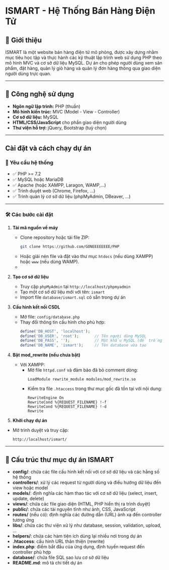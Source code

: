 # ISMART - Hệ Thống Bán Hàng Điện Tử

## 🛒 Giới thiệu

ISMART là một website bán hàng điện tử mô phỏng, được xây dựng nhằm mục tiêu học tập và thực hành các kỹ thuật lập trình web sử dụng PHP theo mô hình MVC và cơ sở dữ liệu MySQL. Dự án cho phép người dùng xem sản phẩm, đặt hàng, quản lý giỏ hàng và quản lý đơn hàng thông qua giao diện người dùng trực quan.

---

## 🧰 Công nghệ sử dụng

- **Ngôn ngữ lập trình:** PHP (thuần)
- **Mô hình kiến trúc:** MVC (Model - View - Controller)
- **Cơ sở dữ liệu:** MySQL
- **HTML/CSS/JavaScript** cho phần giao diện người dùng
- **Thư viện hỗ trợ:** jQuery, Bootstrap (tuỳ chọn)

---

## Cài đặt và cách chạy dự án
### 🧾 Yêu cầu hệ thống

- ✅ PHP >= 7.2
- ✅ MySQL hoặc MariaDB
- ✅ Apache (hoặc XAMPP, Laragon, WAMP,...)
- ✅ Trình duyệt web (Chrome, Firefox, ...)
- ✅ Trình quản lý cơ sở dữ liệu (phpMyAdmin, DBeaver, ...)

---
### 🛠️ Các bước cài đặt
1. **Tải mã nguồn về máy**
   - Clone repository hoặc tải file ZIP:
     ```bash
     git clone https://github.com/GONEEEEEEEE/PHP
     ```
   - Hoặc giải nén file và đặt vào thư mục `htdocs` (nếu dùng XAMPP) hoặc `www` (nếu dùng WAMP).
   - 
2. **Tạo cơ sở dữ liệu**
   - Truy cập `phpMyAdmin` tại `http://localhost/phpmyadmin`
   - Tạo một cơ sở dữ liệu mới với tên: `ismart`
   - Import file `database/ismart.sql` có sẵn trong dự án
  
3. **Cấu hình kết nối CSDL**
   - Mở file: `config/database.php`
   - Thay đổi thông tin cấu hình cho phù hợp:
     ```php
     define('DB_HOST', 'localhost');
     define('DB_USER', 'root');       // Tên người dùng MySQL
     define('DB_PASS', '');           // Mật khẩu MySQL (để trống nếu dùng XAMPP mặc định)
     define('DB_NAME', 'ismart');     // Tên database vừa tạo
     ```
4. **Bật mod_rewrite (nếu chưa bật)**
   - Với XAMPP:
     - Mở file `httpd.conf` và đảm bảo đã bỏ comment dòng:  
       ```
       LoadModule rewrite_module modules/mod_rewrite.so
       ```
     - Kiểm tra file `.htaccess` trong thư mục gốc đã tồn tại với nội dung:
       ```apacheconf
       RewriteEngine On
       RewriteCond %{REQUEST_FILENAME} !-f
       RewriteCond %{REQUEST_FILENAME} !-d
       Rewrite
  5. **Khởi chạy dự án**
   - Mở trình duyệt và truy cập:
     ```
     http://localhost/ismart/
     ```

---

## 📁 Cấu trúc thư mục dự án ISMART

- **config/**: chứa các file cấu hình kết nối với cơ sở dữ liệu và các hằng số hệ thống  
- **controllers/**: xử lý các request từ người dùng và điều hướng dữ liệu đến view hoặc model  
- **models/**: định nghĩa các hàm thao tác với cơ sở dữ liệu (select, insert, update, delete)  
- **views/**: chứa các file giao diện (HTML, PHP hiển thị ra trình duyệt)  
- **public/**: chứa các tài nguyên tĩnh như ảnh, CSS, JavaScript  
- **routes/** (nếu có): định nghĩa các đường dẫn (URL) ánh xạ đến controller tương ứng  
- **libs/**: chứa các thư viện xử lý như database, session, validation, upload, …  
- **helpers/**: chứa các hàm tiện ích dùng lại nhiều nơi trong dự án  
- **.htaccess**: cấu hình URL thân thiện (rewrite)  
- **index.php**: điểm bắt đầu của ứng dụng, định tuyến request đến controller phù hợp  
- **database/**: chứa file SQL sao lưu cơ sở dữ liệu  
- **README.md**: mô tả chi tiết dự án  
